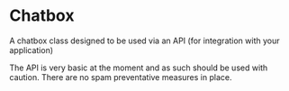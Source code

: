 Chatbox
=======

A chatbox class designed to be used via an API (for integration with your application)

The API is very basic at the moment and as such should be used with caution. There are no spam preventative measures in place.
